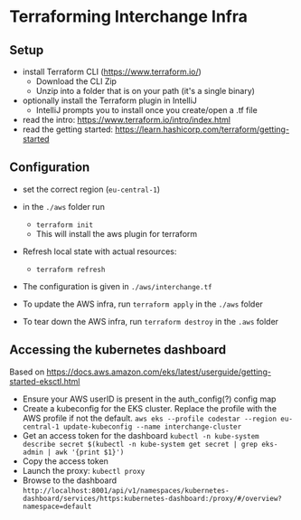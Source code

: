 # Terraforming Interchange Infra
## Setup
* install Terraform CLI (https://www.terraform.io/)
    * Download the CLI Zip
    * Unzip into a folder that is on your path (it's a single binary)
* optionally install the Terraform plugin in IntelliJ
    * IntelliJ prompts you to install once you create/open a .tf file
* read the intro: https://www.terraform.io/intro/index.html
* read the getting started: https://learn.hashicorp.com/terraform/getting-started

## Configuration
* set the correct region (`eu-central-1`)
* in the `./aws` folder run
    * `terraform init`
    * This will install the aws plugin for terraform
* Refresh local state with actual resources:
    * `terraform refresh`
    
* The configuration is given in `./aws/interchange.tf`
* To update the AWS infra, run `terraform apply` in the `./aws` folder
* To tear down the AWS infra, run `terraform destroy` in the `.aws` folder

## Accessing the kubernetes dashboard
Based on https://docs.aws.amazon.com/eks/latest/userguide/getting-started-eksctl.html

* Ensure your AWS userID is present in the auth_config(?) config map
* Create a kubeconfig for the EKS cluster. Replace the profile with the AWS profile if not the default.
    `aws eks --profile codestar --region eu-central-1 update-kubeconfig --name interchange-cluster`
* Get an access token for the dashboard
    `kubectl -n kube-system describe secret $(kubectl -n kube-system get secret | grep eks-admin | awk '{print $1}')`
* Copy the access token
* Launch the proxy:
    `kubectl proxy`
* Browse to the dashboard
    `http://localhost:8001/api/v1/namespaces/kubernetes-dashboard/services/https:kubernetes-dashboard:/proxy/#/overview?namespace=default`

